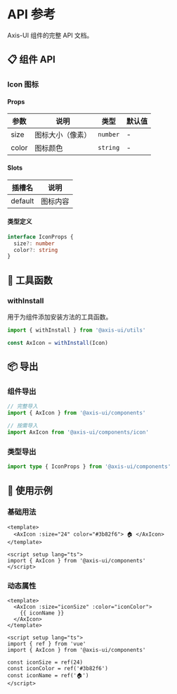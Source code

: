# API 参考

Axis-UI 组件的完整 API 文档。

## 📋 组件 API

### Icon 图标

#### Props

| 参数  | 说明             | 类型     | 默认值 |
| ----- | ---------------- | -------- | ------ |
| size  | 图标大小（像素） | `number` | -      |
| color | 图标颜色         | `string` | -      |

#### Slots

| 插槽名  | 说明     |
| ------- | -------- |
| default | 图标内容 |

#### 类型定义

```typescript
interface IconProps {
  size?: number
  color?: string
}
```

## 🔧 工具函数

### withInstall

用于为组件添加安装方法的工具函数。

```typescript
import { withInstall } from '@axis-ui/utils'

const AxIcon = withInstall(Icon)
```

## 📦 导出

### 组件导出

```typescript
// 完整导入
import { AxIcon } from '@axis-ui/components'

// 按需导入
import AxIcon from '@axis-ui/components/icon'
```

### 类型导出

```typescript
import type { IconProps } from '@axis-ui/components'
```

## 🎯 使用示例

### 基础用法

```vue
<template>
  <AxIcon :size="24" color="#3b82f6"> 🏠 </AxIcon>
</template>

<script setup lang="ts">
import { AxIcon } from '@axis-ui/components'
</script>
```

### 动态属性

```vue
<template>
  <AxIcon :size="iconSize" :color="iconColor">
    {{ iconName }}
  </AxIcon>
</template>

<script setup lang="ts">
import { ref } from 'vue'
import { AxIcon } from '@axis-ui/components'

const iconSize = ref(24)
const iconColor = ref('#3b82f6')
const iconName = ref('🏠')
</script>
```
